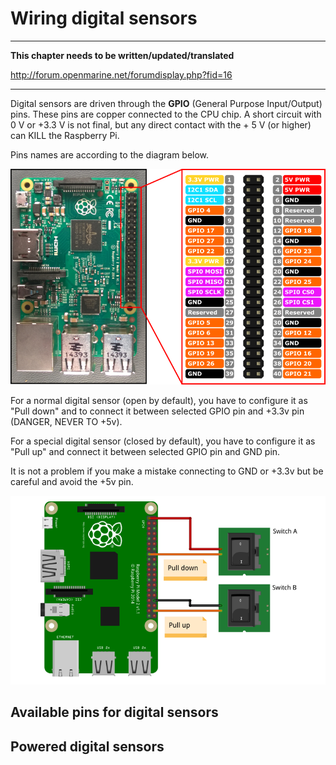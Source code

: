 # Wiring digital sensors

---

**This chapter needs to be written/updated/translated**

http://forum.openmarine.net/forumdisplay.php?fid=16

---

Digital sensors are driven through the **GPIO** (General Purpose Input/Output) pins. These pins are copper connected to the CPU chip. A short circuit with 0 V or +3.3 V is not final, but any direct contact with the + 5 V \(or higher\) can KILL the Raspberry Pi.

Pins names are according to the diagram below.

![](RP2_Pinout.png)

For a normal digital sensor (open by default), you have to configure it as "Pull down" and to connect it between selected GPIO pin and +3.3v pin (DANGER, NEVER TO +5v). 

For a special digital sensor (closed by default), you have to configure it as "Pull up" and connect it between selected GPIO pin and GND pin.

It is not a problem if you make a mistake connecting to GND or +3.3v but be careful and avoid the +5v pin.

![](common_sw.png)

## Available pins for digital sensors

## Powered digital sensors

